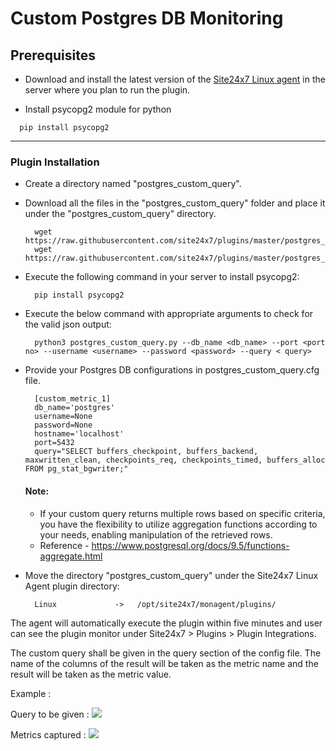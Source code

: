 # Custom Postgres DB Monitoring

                                                                                       
## Prerequisites

- Download and install the latest version of the [Site24x7 Linux agent](https://www.site24x7.com/app/client#/admin/inventory/add-monitor) in the server where you plan to run the plugin. 

- Install psycopg2 module for python
```
  pip install psycopg2
```
---



### Plugin Installation  

- Create a directory named "postgres_custom_query".
      
- Download all the files in the "postgres_custom_query" folder and place it under the "postgres_custom_query" directory.

		wget https://raw.githubusercontent.com/site24x7/plugins/master/postgres_custom_query/postgres_custom_query.py
		wget https://raw.githubusercontent.com/site24x7/plugins/master/postgres_custom_query/postgres_custom_query.py

- Execute the following command in your server to install psycopg2: 

		pip install psycopg2

- Execute the below command with appropriate arguments to check for the valid json output:

		python3 postgres_custom_query.py --db_name <db_name> --port <port no> --username <username> --password <password> --query < query>

- Provide your Postgres DB configurations in postgres_custom_query.cfg file.

		[custom_metric_1]
		db_name='postgres'
		username=None
		password=None
		hostname='localhost'
		port=5432
		query="SELECT buffers_checkpoint, buffers_backend, maxwritten_clean, checkpoints_req, checkpoints_timed, buffers_alloc FROM pg_stat_bgwriter;"
  #### Note:
  -  If your custom query returns multiple rows based on specific criteria, you have the flexibility to utilize aggregation functions according to your needs, enabling manipulation of the retrieved rows.
  -  Reference - https://www.postgresql.org/docs/9.5/functions-aggregate.html
    
- Move the directory "postgres_custom_query" under the Site24x7 Linux Agent plugin directory: 

		Linux             ->   /opt/site24x7/monagent/plugins/

The agent will automatically execute the plugin within five minutes and user can see the plugin monitor under Site24x7 > Plugins > Plugin Integrations.

The custom query shall be given in the query section of the config file. The name of the columns of the result will be taken as the metric name and the result will be taken as the metric value.

Example : 

Query to be given :
<img src="https://i.imgur.com/cmN8qo4.png"/>

Metrics captured :
<img src="https://i.imgur.com/onxWKO6.png"/>

